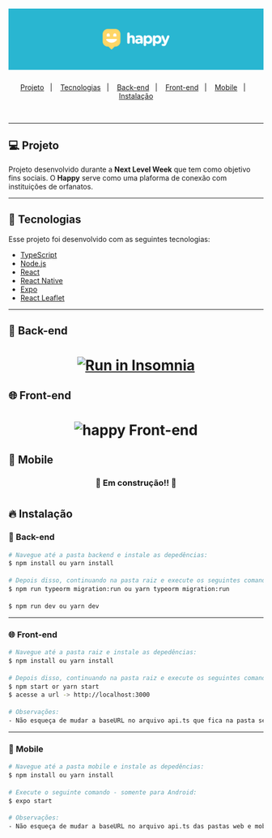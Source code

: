<h1 align="center">
  <img alt="Happy" title="#delicinha" src=".github/Happy.png" width="700px" />
</h1>

<p align="center">
  <a href="#-projeto">Projeto</a>&nbsp;&nbsp;&nbsp;|&nbsp;&nbsp;&nbsp;
  <a href="#-tecnologias">Tecnologias</a>&nbsp;&nbsp;&nbsp;|&nbsp;&nbsp;&nbsp;
  <a href="#-back-end">Back-end</a>&nbsp;&nbsp;&nbsp;|&nbsp;&nbsp;&nbsp;
  <a href="#-front-end">Front-end</a>&nbsp;&nbsp;&nbsp;|&nbsp;&nbsp;&nbsp;
  <a href="#-mobile">Mobile</a>&nbsp;&nbsp;&nbsp;|&nbsp;&nbsp;&nbsp;
  <a href="#-instalação">Instalação</a>
</p>

<br>

---

## 💻 Projeto
Projeto desenvolvido durante a <strong>Next Level Week</strong> que tem como objetivo fins sociais.
O <strong>Happy</strong> serve como uma plaforma de conexão com instituições de orfanatos.

---

## 🚀 Tecnologias

Esse projeto foi desenvolvido com as seguintes tecnologias:

- [TypeScript](https://www.typescriptlang.org/)
- [Node.js](https://nodejs.org/en/)
- [React](https://reactjs.org)
- [React Native](https://facebook.github.io/react-native/)
- [Expo](https://expo.io/)
- [React Leaflet](https://react-leaflet.js.org/)

---

## 🔨 Back-end
<h1 align="center">
<a href="https://insomnia.rest/run/?label=Happy-API&uri=https%3A%2F%2Fraw.githubusercontent.com%2Fraphabarreto%2Fhappy-server%2Fmain%2FHappy-Insomnia.json" target="_blank"><img src="https://insomnia.rest/images/run.svg" alt="Run in Insomnia"></a>
</h1>


## 🌐 Front-end
<h1 align="center">
    <img alt="happy Front-end" title="#delicinha" src=".github/happy-front-end.gif" />
</h1>



## 📱 Mobile
<h3 align="center"> 🚧 Em construção!! 🚧 </h3>
<h1 align="center">
   <!-- <img alt="happy Mobile" title="#delicinha" src="#" width="250px" /> -->
</h1>


## 🔥 Instalação

### 🔨 Back-end
```bash
# Navegue até a pasta backend e instale as depedências:
$ npm install ou yarn install

# Depois disso, continuando na pasta raiz e execute os seguintes comandos:
$ npm run typeorm migration:run ou yarn typeorm migration:run

$ npm run dev ou yarn dev
```

---

### 🌐 Front-end
```bash
# Navegue até a pasta raiz e instale as depedências:
$ npm install ou yarn install

# Depois disso, continuando na pasta raiz e execute os seguintes comandos:
$ npm start or yarn start
$ acesse a url -> http://localhost:3000

# Observações:
- Não esqueça de mudar a baseURL no arquivo api.ts que fica na pasta service ip da sua máquina.
```

---

### 📱 Mobile
```bash
# Navegue até a pasta mobile e instale as depedências:
$ npm install ou yarn install

# Execute o seguinte comando - somente para Android:
$ expo start

# Observações:
- Não esqueça de mudar a baseURL no arquivo api.ts das pastas web e mobile para o ip da sua máquina caso queira testar o aplicativo mobile no seu dispositivo físico.
```
